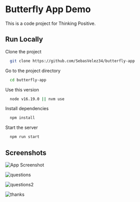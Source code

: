 
# Butterfly App Demo

This is a code project for Thinking Positive.


## Run Locally

Clone the project

```bash
  git clone https://github.com/SebasVelez34/butterfly-app
```

Go to the project directory

```bash
  cd butterfly-app
```
Use this version

```bash
  node v16.19.0 || nvm use
```

Install dependencies

```bash
  npm install
```

Start the server

```bash
  npm run start

```

## Screenshots

![App Screenshot](https://user-images.githubusercontent.com/38864911/215560371-a4bdb8a5-634b-4520-aabf-2dd897decb6f.png)

![questions](https://user-images.githubusercontent.com/38864911/215560426-eaa211a1-fa74-48b0-b653-3b0fd68459e2.png)

![questions2](https://user-images.githubusercontent.com/38864911/215560437-157a2967-5c9b-40d4-b538-f470c8b0f29b.png)

![thanks](https://user-images.githubusercontent.com/38864911/215560451-f27fbfb8-2778-41a5-bdc7-ef469022c62f.png)

